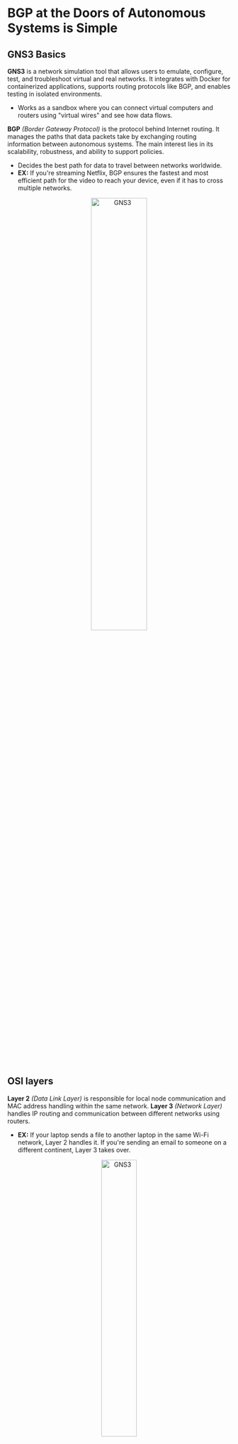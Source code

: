 # BGP at the Doors of Autonomous Systems is Simple


## GNS3 Basics
**GNS3** is a network simulation tool that allows users to emulate, configure, test, and troubleshoot virtual and real networks. It integrates with Docker for containerized applications, supports routing protocols like BGP, and enables testing in isolated environments.
- Works as a sandbox where you can connect virtual computers and routers using "virtual wires" and see how data flows.

**BGP** *(Border Gateway Protocol)* is the protocol behind Internet routing. It manages the paths that data packets take by exchanging routing information between autonomous systems. The main interest lies in its scalability, robustness, and ability to support policies.
- Decides the best path for data to travel between networks worldwide.
- **EX:** If you're streaming Netflix, BGP ensures the fastest and most efficient path for the video to reach your device, even if it has to cross multiple networks.

<div style="text-align: center;">
  <img src="./resources/GNS3.png" alt="GNS3" style="width:50%;">
</div>


## OSI layers
**Layer 2** *(Data Link Layer)* is responsible for local node communication and MAC address handling within the same network. **Layer 3** *(Network Layer)* handles IP routing and communication between different networks using routers.
- **EX:** If your laptop sends a file to another laptop in the same Wi-Fi network, Layer 2 handles it. If you're sending an email to someone on a different continent, Layer 3 takes over.

<div style="text-align: center;">
  <img src="./resources/layers.png" alt="GNS3" style="width:40%;">
</div>


## GNS3 Configuration
**Packet routing software** *(Quagga, Zebra, etc.)* is used for routing packets based on protocols like OSPF, BGP, or RIP.
- Tells data packets how to travel between networks.
- **EX:** Imagine you're sending a letter. Packet routing software is like a postal worker figuring out the shortest and most efficient route to deliver your letter.

**BGPD service** *(BGP Daemon)* allows devices to exchange routing information over BGP.
- Lets devices exchange routes with each other, making sure they know the best paths to reach different networks.
- **EX:** Two routers using BGPD can share their "maps" of the Internet to find the best route for your emails or YouTube videos.

**OSPFD service** *(OSPF Daemon)* implements OSPF to dynamically share and calculate routes between devices.
- Finds the shortest and fastest route within a single network.
- **EX:** OSPFD is like a GPS that recalculates the quickest way through a city based on traffic.

**Routing engine service** refers to engines like Quagga or FRRouting that manage routing protocols (e.g., BGP, OSPF) and their interactions.
- Helps devices decide where to send data.
- **EX:** It’s like a control tower at an airport managing the paths for all flights.

**Busybox** is a lightweight software providing essential Unix tools in a single binary.
- **EX:** If a full Linux system is like a big Swiss Army knife, Busybox is a compact version with just the essential tools.

<div style="text-align: center;">
  <img src="./resources/routing.png" alt="GNS3" style="width:55%;">
</div>


## VXLAN
**VXLAN** *(Virtual Extensible LAN)* extends VLAN capabilities over Layer 3, enabling larger scalability by using a 24-bit ID.
- VLAN connects devices as if they’re in the same local network, even if they’re not.
- VXLAN expands VLANs over the Internet by using encapsulation. It supports up to 16 million networks compared to VLAN’s 4,096.
- **EX:** VLAN is like a private chat group, while VXLAN is a private chat group that works across countries.

<div style="text-align: center;">
  <img src="./resources/vxlan.png" alt="GNS3" style="width:45%;">
</div>


## Network devices
**Switch** is a network device connecting multiple devices within the same VLAN.
- Forwards the data to the correct device based on MAC addresses.

**Bridge** is a device or software to connect two network segments, often used in VXLAN setups.
- Acts as a middleman to pass data between two separate networks.

**Broadcast** sends data to all devices on a network. **Multicast** sends data only to subscribed devices.
- **EX:** Broadcast is like shouting in a room, and multicast is like calling only your friends.

<div style="text-align: center;">
  <img src="./resources/devices.png" alt="GNS3" style="width:60%;">
</div>


## BADASS - PART 2
| **Node**            | **Type**         | **Setup**                           | **Communication Method**    |
|---------------------|----------------|-------------------------------------|-----------------------------|
| _ffarkas-1_s     | static VXLAN    | fixed remote IP 10.1.1.2        | manual point-to-point       |
| _ffarkas-2_s     | static VXLAN    | fixed remote IP 10.1.1.1        | manual point-to-point       |
| _ffarkas-1_g     | dynamic VXLAN   | multicast group 239.1.1.1        | auto-discovery              |
| _ffarkas-2_g     | dynamic VXLAN   | multicast group 239.1.1.1        | auto-discovery              |
| _ffarkas-1_host  | host            | IP 30.1.1.1                     | connected via bridge (br0) |
| _ffarkas-2_host  | host            | IP 30.1.1.2                     | connected via bridge (br0) |


## BGP-EVPN
**BGP-EVPN** *(Ethernet VPN)* enables Layer 2 overlay networks using BGP extensions. This type of network enables data centers to connect seamlessly.
- Even if two devices are in different physical locations, BGP-EVPN makes them feel like they are on the same local network.
- It reduces the need for manual configuration by automatically sharing important information like MAC and IP addresses.

<div style="text-align: center;">
  <img src="./resources/evpn.png" alt="GNS3" style="width:70%;">
</div>


## Network optimization
**Route reflection** reduces the need for full-mesh BGP by allowing certain routers to propagate routes.
- Instead of each router talking to every other router, one router (the Route Reflector) forwards updates, reducing overhead.

**VTEP** *(Virtual Tunnel End Point)* encapsulates and de-encapsulates VXLAN traffic.
- A VTEP is like a VXLAN gateway, encapsulating and decapsulating VXLAN packets, allowing them to travel over the Layer 3 network.
- BGP is used to share information between VTEPs about which devices (MAC addresses) are on the network and how to reach those devices (IP addresses or paths).

**VNI** *(VXLAN Network Identifier)* identifies each VXLAN segment.
- VNI (VXLAN Network Identifier) is like a network’s ID tag, helping keep traffic separate.

<div style="text-align: center;">
  <img src="./resources/optimization.png" alt="GNS3" style="width:55%;">
</div>

## Network routes
**Type 2 routes** handle MAC-to-IP mappings for devices.
- They help devices communicate with each other by associating their hardware (MAC) address with their software (IP) address.
- EX: If a device with MAC address AA:BB:CC:DD:EE:FF has IP address 192.168.1.10, the Type 2 route tells the network: “To reach 192.168.1.10, go to the MAC address AA:BB:CC:DD:EE:FF.”

**Type 3 routes** are used for multicast or broadcast traffic.
- They help manage traffic that is sent to multiple devices in the network (e.g., updates, group messages).
- EX: If one device sends a "hello" message to all devices in the network, the Type 3 route ensures it gets delivered efficiently without clogging the network.

<div style="text-align: center;">
  <img src="./resources/routes.png" alt="GNS3" style="width:35%;">
</div>

## BADASS - PART 3
| **Node**        | **Role**                   | **BGP Configuration**                                  | **OSPF Configuration**          | **VXLAN Configuration** |
|----------------|--------------------------|------------------------------------------------------|--------------------------------|-------------------------|
| _ffarkas-1 | Route Reflector (RR)      | acts as BGP controller, redistributes EVPN routes | OSPF enabled for all networks | no VXLAN setup          |
| _ffarkas-2 | Leaf Router (VTEP)        | connects to RR, advertises VXLAN    | OSPF for internal links       | VXLAN ID 10 configured  |
| _ffarkas-3 | Leaf Router (VTEP)        | connects to RR, advertises VXLAN    | OSPF for internal links       | VXLAN ID 10 configured  |
| _ffarkas-4 | Leaf Router (VTEP)        | connects to RR, advertises VXLAN    | OSPF for internal links       | VXLAN ID 10 configured  |

- <u>BGP</u>: exchanges network reachability information between routers
- <u>EVPN</u>: manages Layer 2 connectivity over Layer 3 networks
- <u>OSPF</u> (as IGP): distributes internal routing information
- <u>VXLAN</u>: extends Layer 2 networks across different locations
- <u>RR</u>: allows a central router to distribute routing information to other routers
